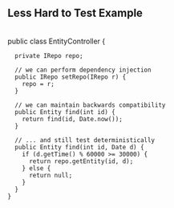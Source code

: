 ## Less Hard to Test Example
<br />
    public class EntityController {

      private IRepo repo;

      // we can perform dependency injection
      public IRepo setRepo(IRepo r) {
        repo = r;
      }

      // we can maintain backwards compatibility
      public Entity find(int id) {
        return find(id, Date.now());
      }

      // ... and still test deterministically
      public Entity find(int id, Date d) {
        if (d.getTime() % 60000 >= 30000) {
          return repo.getEntity(id, d);
        } else {
          return null;
        }
      }
    }
